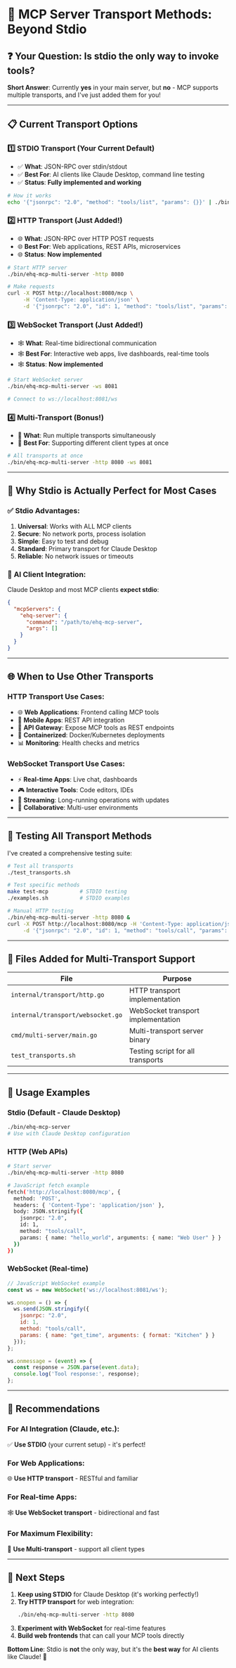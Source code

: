 # 🚀 **MCP Server Transport Methods: Beyond Stdio**

## ❓ **Your Question: Is stdio the only way to invoke tools?**

**Short Answer**: Currently **yes** in your main server, but **no** - MCP supports multiple transports, and I've just added them for you!

---

## 📋 **Current Transport Options**

### 1️⃣ **STDIO Transport** (Your Current Default)
- ✅ **What**: JSON-RPC over stdin/stdout
- ✅ **Best For**: AI clients like Claude Desktop, command line testing
- ✅ **Status**: **Fully implemented and working**

```bash
# How it works
echo '{"jsonrpc": "2.0", "method": "tools/list", "params": {}}' | ./bin/ehq-mcp-server
```

### 2️⃣ **HTTP Transport** (Just Added!)
- 🌐 **What**: JSON-RPC over HTTP POST requests
- 🌐 **Best For**: Web applications, REST APIs, microservices
- 🌐 **Status**: **Now implemented**

```bash
# Start HTTP server
./bin/ehq-mcp-multi-server -http 8080

# Make requests
curl -X POST http://localhost:8080/mcp \
     -H 'Content-Type: application/json' \
     -d '{"jsonrpc": "2.0", "id": 1, "method": "tools/list", "params": {}}'
```

### 3️⃣ **WebSocket Transport** (Just Added!)
- 🕸️ **What**: Real-time bidirectional communication
- 🕸️ **Best For**: Interactive web apps, live dashboards, real-time tools
- 🕸️ **Status**: **Now implemented**

```bash
# Start WebSocket server
./bin/ehq-mcp-multi-server -ws 8081

# Connect to ws://localhost:8081/ws
```

### 4️⃣ **Multi-Transport** (Bonus!)
- 🔧 **What**: Run multiple transports simultaneously
- 🔧 **Best For**: Supporting different client types at once

```bash
# All transports at once
./bin/ehq-mcp-multi-server -http 8080 -ws 8081
```

---

## 🎯 **Why Stdio is Actually Perfect for Most Cases**

### ✅ **Stdio Advantages:**
1. **Universal**: Works with ALL MCP clients
2. **Secure**: No network ports, process isolation
3. **Simple**: Easy to test and debug
4. **Standard**: Primary transport for Claude Desktop
5. **Reliable**: No network issues or timeouts

### 🤖 **AI Client Integration:**
Claude Desktop and most MCP clients **expect stdio**:
```json
{
  "mcpServers": {
    "ehq-server": {
      "command": "/path/to/ehq-mcp-server",
      "args": []
    }
  }
}
```

---

## 🌐 **When to Use Other Transports**

### **HTTP Transport Use Cases:**
- 🌐 **Web Applications**: Frontend calling MCP tools
- 📱 **Mobile Apps**: REST API integration
- 🔗 **API Gateway**: Expose MCP tools as REST endpoints
- 🐳 **Containerized**: Docker/Kubernetes deployments
- 📊 **Monitoring**: Health checks and metrics

### **WebSocket Transport Use Cases:**
- ⚡ **Real-time Apps**: Live chat, dashboards
- 🎮 **Interactive Tools**: Code editors, IDEs
- 📡 **Streaming**: Long-running operations with updates
- 💬 **Collaborative**: Multi-user environments

---

## 🧪 **Testing All Transport Methods**

I've created a comprehensive testing suite:

```bash
# Test all transports
./test_transports.sh

# Test specific methods
make test-mcp          # STDIO testing
./examples.sh          # STDIO examples

# Manual HTTP testing
./bin/ehq-mcp-multi-server -http 8080 &
curl -X POST http://localhost:8080/mcp -H 'Content-Type: application/json' \
     -d '{"jsonrpc": "2.0", "id": 1, "method": "tools/call", "params": {"name": "hello_world", "arguments": {"name": "HTTP User"}}}'
```

---

## 📁 **Files Added for Multi-Transport Support**

| File | Purpose |
|------|---------|
| `internal/transport/http.go` | HTTP transport implementation |
| `internal/transport/websocket.go` | WebSocket transport implementation |
| `cmd/multi-server/main.go` | Multi-transport server binary |
| `test_transports.sh` | Testing script for all transports |

---

## 🔧 **Usage Examples**

### **Stdio (Default - Claude Desktop)**
```bash
./bin/ehq-mcp-server
# Use with Claude Desktop configuration
```

### **HTTP (Web APIs)**
```bash
# Start server
./bin/ehq-mcp-multi-server -http 8080

# JavaScript fetch example
fetch('http://localhost:8080/mcp', {
  method: 'POST',
  headers: { 'Content-Type': 'application/json' },
  body: JSON.stringify({
    jsonrpc: "2.0",
    id: 1,
    method: "tools/call",
    params: { name: "hello_world", arguments: { name: "Web User" } }
  })
})
```

### **WebSocket (Real-time)**
```javascript
// JavaScript WebSocket example
const ws = new WebSocket('ws://localhost:8081/ws');

ws.onopen = () => {
  ws.send(JSON.stringify({
    jsonrpc: "2.0",
    id: 1,
    method: "tools/call",
    params: { name: "get_time", arguments: { format: "Kitchen" } }
  }));
};

ws.onmessage = (event) => {
  const response = JSON.parse(event.data);
  console.log('Tool response:', response);
};
```

---

## 🎯 **Recommendations**

### **For AI Integration (Claude, etc.):**
✅ **Use STDIO** (your current setup) - it's perfect!

### **For Web Applications:**
🌐 **Use HTTP transport** - RESTful and familiar

### **For Real-time Apps:**
🕸️ **Use WebSocket transport** - bidirectional and fast

### **For Maximum Flexibility:**
🔧 **Use Multi-transport** - support all client types

---

## 🚀 **Next Steps**

1. **Keep using STDIO** for Claude Desktop (it's working perfectly!)
2. **Try HTTP transport** for web integration:
   ```bash
   ./bin/ehq-mcp-multi-server -http 8080
   ```
3. **Experiment with WebSocket** for real-time features
4. **Build web frontends** that can call your MCP tools directly

**Bottom Line**: Stdio is **not** the only way, but it's the **best way** for AI clients like Claude! 🎉
